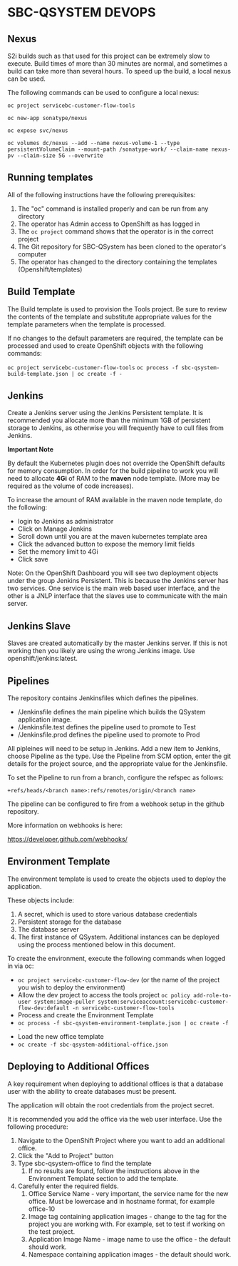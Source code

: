 # SBC-QSYSTEM DEVOPS

Nexus
-----
S2i builds such as that used for this project can be extremely slow to execute.  Build times of more than 30 minutes are normal, and sometimes a build can take more than several hours.  To speed up the build, a local nexus can be used.

The following commands can be used to configure a local nexus:

`oc project servicebc-customer-flow-tools`

`oc new-app sonatype/nexus`

`oc expose svc/nexus`

`oc volumes dc/nexus --add --name nexus-volume-1 --type persistentVolumeClaim --mount-path /sonatype-work/ --claim-name nexus-pv --claim-size 5G --overwrite`


Running templates
----------------
All of the following instructions have the following prerequisites:

1. The "oc" command is installed properly and can be run from any directory
2. The operator has Admin access to OpenShift as has logged in
3. The `oc project` command shows that the operator is in the correct project
3. The Git repository for SBC-QSystem has been cloned to the operator's computer
4. The operator has changed to the directory containing the templates (Openshift/templates)

Build Template
--------------
The Build template is used to provision the Tools project.  Be sure to review the contents of the template and substitute appropriate values for the template parameters when the template is processed.

If no changes to the default parameters are required, the template can be processed and used to create OpenShift objects with the following commands:

`oc project servicebc-customer-flow-tools`
`oc process -f sbc-qsystem-build-template.json | oc create -f -` 

Jenkins
-------

Create a Jenkins server using the Jenkins Persistent template.  It is recommended you allocate more than the minimum 1GB of persistent storage to Jenkins, as otherwise you will frequently have to cull files from Jenkins.

**Important Note**

By default the Kubernetes plugin does not override the OpenShift defaults for memory consumption.  In order for the build pipeline to work you will need to allocate **4Gi** of RAM to the **maven** node template.  (More may be required as the volume of code increases).  

To increase the amount of RAM available in the maven node template, do the following:
- login to Jenkins as administrator
- Click on Manage Jenkins
- Scroll down until you are at the maven kubernetes template area
- Click the advanced button to expose the memory limit fields
- Set the memory limit to 4Gi
- Click save   

Note:  On the OpenShift Dashboard you will see two deployment objects under the group Jenkins Persistent.  This is because the Jenkins server has two services.  One service is the main web based user interface, and the other is a JNLP interface that the slaves use to communicate with the main server.

Jenkins Slave
-----------
Slaves are created automatically by the master Jenkins server.  If this is not working then you likely are using the wrong Jenkins image.  Use openshift/jenkins:latest.

Pipelines
--------

The repository contains Jenkinsfiles which defines the pipelines.

- /Jenkinsfile defines the main pipeline which builds the QSystem application image.
- /Jenkinsfile.test defines the pipeline used to promote to Test
- /Jenkinsfile.prod defines the pipeline used to promote to Prod

All pipleines will need to be setup in Jenkins.  Add a new item to Jenkins, choose Pipeline as the type.  Use the Pipeline from SCM option, enter the git details for the project source, and the appropriate value for the Jenkinsfile.   

To set the Pipeline to run from a branch, configure the refspec as follows:

`+refs/heads/<branch name>:refs/remotes/origin/<branch name>`

The pipeline can be configured to fire from a webhook setup in the github repository.

More information on webhooks is here:

https://developer.github.com/webhooks/

Environment Template
--------------------

The environment template is used to create the objects used to deploy the application.

These objects include:
1. A secret, which is used to store various database credentials
2. Persistent storage for the database
3. The database server
4. The first instance of QSystem.  Additional instances can be deployed using the process mentioned below in this document.

To create the environment, execute the following commands when logged in via oc:

- `oc project servicebc-customer-flow-dev` (or the name of the project you wish to deploy the environment)
- Allow the dev project to access the tools project
`oc policy add-role-to-user system:image-puller system:serviceaccount:servicebc-customer-flow-dev:default -n servicebc-customer-flow-tools`
- Process and create the Environment Template
- `oc process -f sbc-qsystem-environment-template.json | oc create -f -`
- Load the new office template
- `oc create -f sbc-qsystem-additional-office.json`

Deploying to Additional Offices
-------------------------------
A key requirement when deploying to additional offices is that a database user with the ability to create databases must be present.  

The application will obtain the root credentials from the project secret.   

It is recommended you add the office via the web user interface.  Use the following procedure:
1. Navigate to the OpenShift Project where you want to add an additional office.
2. Click the "Add to Project" button
3. Type sbc-qsystem-office to find the template
	1. If no results are found, follow the instructions above in the Environment Template section to add the template.
4. Carefully enter the required fields.
	1. Office Service Name - very important, the service name for the new office.  Must be lowercase and in hostname format, for example office-10
	2. Image tag containing application images - change to the tag for the project you are working with.  For example, set to test if working on the test project. 
	3. Application Image Name - image name to use the office - the default should work.
	4. Namespace containing application images - the default should work.
	




